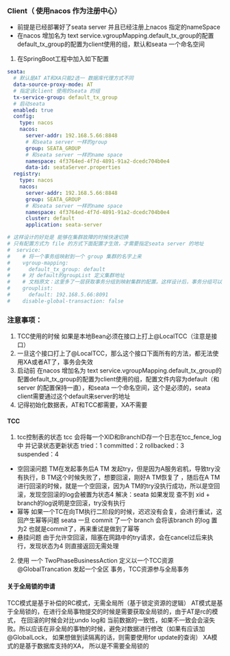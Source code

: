 ### Client（ 使用nacos 作为注册中心）
* 前提是已经部署好了seata server 并且已经注册上nacos 指定的nameSpace
* 在nacos 增加名为 text service.vgroupMapping.default_tx_group的配置default_tx_group的配置为client使用的组，默认和seata 一个命名空间
1. 在SpringBoot工程中加入如下配置
```yaml
seata:
  # 默认是AT AT和XA只能2选一 数据库代理方式不同 
  data-source-proxy-mode: AT
  # 指定该client 使用的seata 的组
  tx-service-group: default_tx_group
  # 启动seata
  enabled: true
  config:
    type: nacos
    nacos:
      server-addr: 192.168.5.66:8848
      # 和seata server 一样的group
      group: SEATA_GROUP
      # 和seata server 一样的name space
      namespace: 4f3764ed-4f7d-4891-91a2-dcedc704b0e4
      data-id: seataServer.properties
  registry:
    type: nacos
    nacos:
      server-addr: 192.168.5.66:8848
      group: SEATA_GROUP
      # 和seata server 一样的name space
      namespace: 4f3764ed-4f7d-4891-91a2-dcedc704b0e4
      cluster: default
      application: seata-server

# 这样设计的好处是 能够在集群故障的时候快速切换
# 只有配置方式为 file 的方式下面配置才生效，才需要指定seata server 的地址
#  service:
#    # 将一个事务组映射到一个 group 集群的名字上来
#    vgroup-mapping:
#      default_tx_group: default
#    # 对 default的groupList 定义集群地址
#    # 文档原文：这里多了一层获取事务分组到映射集群的配置。这样设计后，事务分组可以作为资源的逻辑隔离单位，出现某集群故障时可以快速failover，只切换对应分组，可以把故障缩减到服务级别，但前提也是你有足够server集群。
#    grouplist:
#      default: 192.168.5.66:8091
#    disable-global-transaction: false
```
### 注意事项：
1. TCC使用的时候 如果是本地Bean必须在接口上打上@LocalTCC（注意是接口）
2. 一旦这个接口打上了@LocalTCC，那么这个接口下面所有的方法，都无法使用XA或者AT了，事务会失效
3. 启动前 在nacos 增加名为 text service.vgroupMapping.default_tx_group的配置default_tx_group的配置为client使用的组，配置文件内容为default（和server 的配置保持一直），和seata 一个命名空间，这个是必须的，seata client需要通过这个default来server的地址
4. 记得初始化数据表，AT和TCC都需要，XA不需要
#### TCC
1. tcc控制表的状态
tcc 会将每一个XID和BranchID存一个日志在tcc_fence_log中 并记录状态更新状态
tried：1
committed：2
rollbacked：3
suspended：4
* 空回滚问题
TM在发起事务后A TM 发起try，但是因为A服务宕机，导致try没有执行，B TM这个时候失败了，想要回滚，刚好A TM恢复了
，随后在A TM进行回滚的时候，就是一个空回滚，因为A TM的try没执行成功，所以是空回滚，发现空回滚的log会被置为状态4
解决：seata 如果发现 查不到 xid + branch的log说明是空回滚，try没有执行
* 幂等
如果一个TC在向TM执行二阶段的时候，迟迟没有会复，会进行重试，这回产生幂等问题
seata 一旦 commit 了一个 branch 会将该branch 的log 置为2 也就是commit了，再来重试是做到了幂等
* 悬挂问题
由于允许空回滚，阻塞在网路中的try请求，会在cancel过后来执行，发现状态为4 则直接返回无需处理
2. 使用
一个 TwoPhaseBusinessAction 定义以一个TCC资源
@GlobalTrancation 发起一个全区 事务，TCC资源参与全局事务
#### 关于全局锁的申请
TCC模式是基于补偿的RC模式，无需全局所（基于锁定资源的逻辑）
AT模式是基于全局锁的，在进行全局事物提交的时候是需要获取全局锁的，由于AT是rc的模式， 在回滚的时候会对比undo log和 当前数据的一致性，如果不一致会会滚失败。所以应该在非全局的事物的时候，避免对数据进行修改（如果有应该加@GlobalLock， 如果想做到读隔离的话，则需要使用for update的查询）
XA模式的是基于数据库支持的XA， 所以是不需要全局锁的